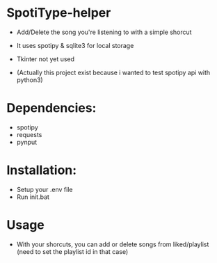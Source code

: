 # SpotiType-helper
- Add/Delete the song you're listening to with a simple shorcut


- It uses spotipy & sqlite3 for local storage
- Tkinter not yet used
- (Actually this project exist because i wanted to test spotipy api with python3)
# Dependencies:
- spotipy
- requests
- pynput

# Installation:
* Setup your .env file
* Run init.bat

# Usage
* With your shorcuts, you can add or delete songs from liked/playlist (need to set the playlist id in that case)
